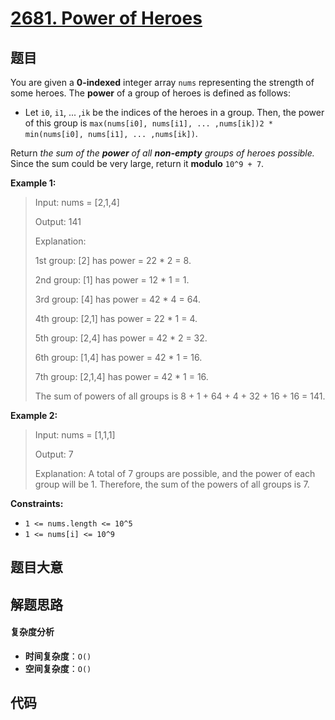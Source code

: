 # [2681. Power of Heroes](https://leetcode.com/problems/power-of-heroes/)

## 题目

You are given a **0-indexed** integer array `nums` representing the strength
of some heroes. The **power** of a group of heroes is defined as follows:

- Let `i0`, `i1`, ... ,`ik` be the indices of the heroes in a group. Then, the power of this group is `max(nums[i0], nums[i1], ... ,nums[ik])2 * min(nums[i0], nums[i1], ... ,nums[ik])`.

Return _the sum of the **power** of all **non-empty** groups of heroes
possible._ Since the sum could be very large, return it **modulo** `10^9 + 7`.

**Example 1:**

> Input: nums = [2,1,4]
>
> Output: 141
>
> Explanation:
>
> 1st group: [2] has power = 22 \* 2 = 8.
>
> 2nd group: [1] has power = 12 \* 1 = 1.
>
> 3rd group: [4] has power = 42 \* 4 = 64.
>
> 4th group: [2,1] has power = 22 \* 1 = 4.
>
> 5th group: [2,4] has power = 42 \* 2 = 32.
>
> 6th group: [1,4] has power = 42 \* 1 = 16.
>
> ​​​​​​​7th group: [2,1,4] has power = 42​​​​​​​ \* 1 = 16.
>
> The sum of powers of all groups is 8 + 1 + 64 + 4 + 32 + 16 + 16 = 141.

**Example 2:**

> Input: nums = [1,1,1]
>
> Output: 7
>
> Explanation: A total of 7 groups are possible, and the power of each group will be 1. Therefore, the sum of the powers of all groups is 7.

**Constraints:**

- `1 <= nums.length <= 10^5`
- `1 <= nums[i] <= 10^9`

## 题目大意

## 解题思路

#### 复杂度分析

- **时间复杂度**：`O()`
- **空间复杂度**：`O()`

## 代码

```javascript

```
